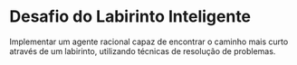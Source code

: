 # Desafio do Labirinto Inteligente
 
 Implementar um agente racional capaz de encontrar o caminho mais curto através de um labirinto, utilizando técnicas de resolução de problemas.